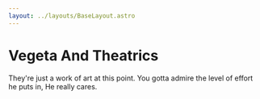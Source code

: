 ```yaml
---
layout: ../layouts/BaseLayout.astro
---
```


# Vegeta And Theatrics

They're just a work of art at this point. You gotta admire the level of effort he puts in, He really cares.
